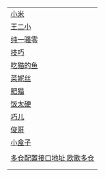 |                                                 |
|-------------------------------------------------|
| [小米](https://mpanso.me/DEMO.json)               |
| [王二小](https://mpanso.me/DEMO.json)              |
| [纯一骚零](https://100km.top/0)                     |
| [技巧](http://tvbox.xn--4kq62z5rby2qupq9ub.top/)  |
| [吃猫的鱼](https://d.kstore.dev/download/7213/吃猫的鱼) |
| [菜妮丝](https://tv.xn--yhqu5zs87a.top)            |
| [肥猫](http://肥猫.com/)                            |
| [饭太硬](http://www.饭太硬.com/tv)                    |
| [巧儿](http://pandown.pro/tvbox/tvbox.json)       |
| [俊哥](http://home.jundie.top:81/top98.json)      |
| [小盒子](http://xhztv.top/xhz)                     |
| []()                                            |
| [多仓配置接口地址 欧歌多仓](http://tv.nxog.top/m/)          |
| []()                                            |
|                                                 |
